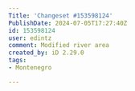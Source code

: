 ```yaml
---
Title: 'Changeset #153598124'
PublishDate: 2024-07-05T17:27:40Z
id: 153598124
user: edintz
comment: Modified river area
created_by: iD 2.29.0
tags:
- Montenegro

---
```

